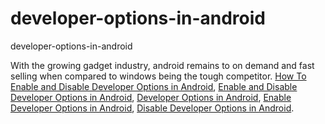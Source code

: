 # developer-options-in-android
developer-options-in-android

With the growing gadget industry, android remains to on demand and fast selling when compared to windows being the tough competitor.
[How To Enable and Disable Developer Options in Android](https://geekeasier.com/enable-and-disable-developer-options-in-android/4574/),
[Enable and Disable Developer Options in Android](https://geekeasier.com/enable-and-disable-developer-options-in-android/4574/),
[Developer Options in Android](https://geekeasier.com/enable-and-disable-developer-options-in-android/4574/),
[Enable Developer Options in Android](https://geekeasier.com/enable-and-disable-developer-options-in-android/4574/),
[Disable Developer Options in Android](https://geekeasier.com/enable-and-disable-developer-options-in-android/4574/).
